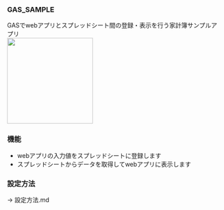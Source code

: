 ### GAS_SAMPLE
GASでwebアプリとスプレッドシート間の登録・表示を行う家計簿サンプルアプリ  
<img src="resources/demo.gif" width="200">

### 機能
* webアプリの入力値をスプレッドシートに登録します  
* スプレッドシートからデータを取得してwebアプリに表示します  
### 設定方法
-> 設定方法.md

